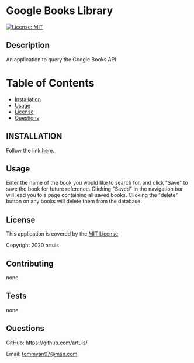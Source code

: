 # Google Books Library
[![License: MIT](https://img.shields.io/badge/License-MIT-yellow.svg)](https://opensource.org/licenses/MIT)
## Description

An application to query the Google Books API

# Table of Contents

* [Installation](#installation)
* [Usage](#usage)
* [License](#license)
* [Questions](#questions)

## INSTALLATION

Follow the link [here](https://evening-ravine-79529.herokuapp.com/).

## Usage

Enter the name of the book you would like to search for, and click "Save" to save the book for future reference. Clicking "Saved" in the navigation bar will lead you to a page containing all saved books. Clicking the "delete" button on any books will delete them from the database.

## License

This application is covered by the [MIT License](https://opensource.org/licenses/MIT)

Copyright 2020 artuis

## Contributing

none

## Tests

none

## Questions

GitHub: https://github.com/artuis/

Email: tommyan97@msn.com
